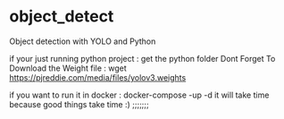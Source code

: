 # object_detect

Object detection with YOLO and Python

if your just running python project :
get the python folder
Dont Forget To Download the Weight file : wget https://pjreddie.com/media/files/yolov3.weights

if you want to run it in docker :
docker-compose -up -d
it will take time because good things take time :)
;;;;;;;
